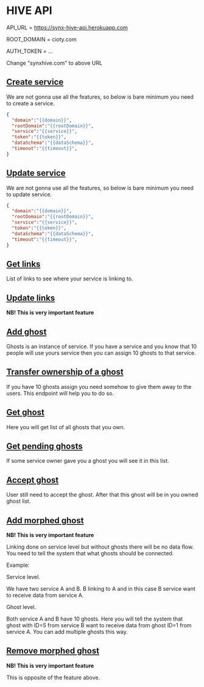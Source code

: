 # HIVE API

API_URL = https://synx-hive-api.herokuapp.com

ROOT_DOMAIN = cioty.com

AUTH_TOKEN = ...

Change "synxhive.com" to above URL

## [Create service](https://norniras.github.io/synx-hive-api-docs/#create-service)

We are not gonna use all the features, so below is bare minimum you need to create a service.

```json
{
  "domain":"{{domain}}",
  "rootDomain":"{{rootDomain}}",
  "service":"{{service}}",
  "token":"{{token}}",
  "dataSchema":"{{dataSchema}}",
  "timeout":"{{timeout}}",
}
```

## [Update service](https://norniras.github.io/synx-hive-api-docs/#update-service)

We are not gonna use all the features, so below is bare minimum you need to update service.

```json
{
  "domain":"{{domain}}",
  "rootDomain":"{{rootDomain}}",
  "service":"{{service}}",
  "token":"{{token}}",
  "dataSchema":"{{dataSchema}}",
  "timeout":"{{timeout}}",
}
```

## [Get links](https://norniras.github.io/synx-hive-api-docs/#get-links)

List of links to see where your service is linking to.

## [Update links](https://norniras.github.io/synx-hive-api-docs/#update-links)

**NB! This is very important feature**

## [Add ghost](https://norniras.github.io/synx-hive-api-docs/#add-ghosts)

Ghosts is an instance of service. If you have a service and you know that 10 people will use yours service then you can assign 10 ghosts to that service.

## [Transfer ownership of a ghost](https://norniras.github.io/synx-hive-api-docs/#transfer-ownership-of-a-ghost)

If you have 10 ghosts assign you need somehow to give them away to the users. This endpoint will help you to do so.

## [Get ghost](https://norniras.github.io/synx-hive-api-docs/#get-ghosts)

Here you will get list of all ghosts that you own.

## [Get pending ghosts](https://norniras.github.io/synx-hive-api-docs/#pending-ghosts)

If some service owner gave you a ghost you will see it in this list.

## [Accept ghost](https://norniras.github.io/synx-hive-api-docs/#accept-ghost)

User still need to accept the ghost. After that this ghost will be in you owned ghost list.

## [Add morphed ghost](https://norniras.github.io/synx-hive-api-docs/#add-morphed-ghost)

**NB! This is very important feature**

Linking done on service level but without ghosts there will be no data flow. You need to tell the system that what ghosts should be connected.

Example:

Service level.

We have two service A and B. B linking to A and in this case B service want to receive data from service A.

Ghost level.

Both service A and B have 10 ghosts. Here you will tell the system that ghost with ID=5 from service B want to receive data from ghost ID=1 from service A. You can add multiple ghosts this way.

## [Remove morphed ghost](https://norniras.github.io/synx-hive-api-docs/#remove-morphed-ghost)

**NB! This is very important feature**

This is opposite of the feature above.
